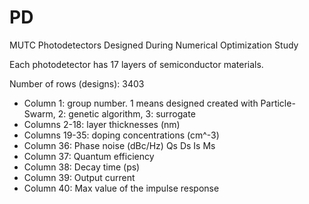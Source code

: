 # PD
MUTC Photodetectors Designed During Numerical Optimization Study 

Each photodetector has 17 layers of semiconductor materials.

Number of rows (designs): 3403

* Column 1: group number. 1 means designed created with Particle-Swarm, 2: genetic algorithm, 3: surrogate
* Columns 2-18: layer thicknesses (nm)
* Columns 19-35: doping concentrations (cm^-3)
* Column 36: Phase noise (dBc/Hz) Qs Ds Is Ms
* Column 37: Quantum efficiency
* Column 38: Decay time (ps)
* Column 39: Output current 
* Column 40: Max value of the impulse response
